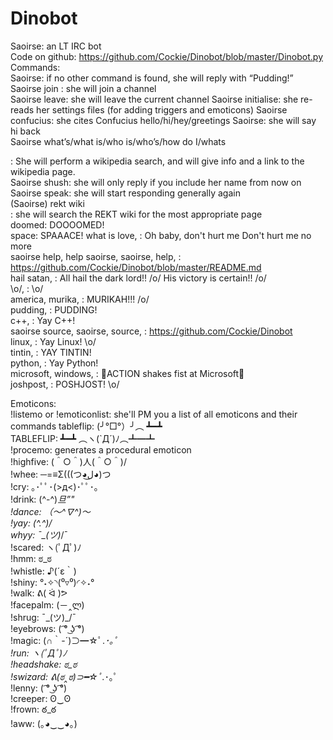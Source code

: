 # Dinobot
Saoirse: an LT IRC bot  
Code on github: https://github.com/Cockie/Dinobot/blob/master/Dinobot.py  
Commands:  
Saoirse: if no other command is found, she will reply with “Pudding!”  
Saoirse join <channel>: she will join a channel  
Saoirse leave: she will leave the current channel 
Saoirse initialise: she re-reads her settings files (for adding triggers and emoticons)
Saoirse confucius: she cites Confucius 
hello/hi/hey/greetings Saoirse: she will say hi back  
Saoirse what’s/what is/who is/who’s/how do I/whats <search term>: She will perform a wikipedia search, and will give info and a link to the wikipedia page.  
Saoirse shush: she will only reply if you include her name from now on  
Saoirse speak: she will start responding generally again  
(Saoirse) rekt wiki <search terms>: she will search the REKT wiki for the most appropriate page  
doomed: DOOOOMED!  
space: SPAAACE! 
what is love, : Oh baby, don't hurt me
Don't hurt me no more  
saoirse help, help saoirse, saoirse, help, : https://github.com/Cockie/Dinobot/blob/master/README.md  
hail satan, : All hail the dark lord!! /o/ His victory is certain!! /o/  
\o/, : \o/  
america, murika, : MURIKAH!!! /o/  
pudding, : PUDDING!  
c++, : Yay C++!  
saoirse source, saoirse, source, : https://github.com/Cockie/Dinobot  
linux, : Yay Linux! \o/  
tintin, : YAY TINTIN!  
python, : Yay Python!  
microsoft, windows, : ACTION shakes fist at Microsoft  
joshpost, : POSHJOST! \o/  
  
Emoticons:  
!listemo or !emoticonlist: she'll PM you a list of all emoticons and their commands
tableflip: (╯°□°）╯︵ ┻━┻   
TABLEFLIP: ┻━┻ ︵ヽ(`Д´)ﾉ︵┻━┻   
!procemo: generates a procedural emoticon  
!highfive: \(＾○＾)人(＾○＾)/  
!whee: ─=≡Σ(((つ◕ل͜◕)つ  
!cry: ｡･ﾟﾟ･(>д<)･ﾟﾟ･｡  
!drink: (^-^)_旦”"  
!dance: （〜^∇^)〜  
!yay: \(^.^)/  
whyy: ¯\_(ツ)_/¯  
!scared: ヽ(ﾟДﾟ)ﾉ  
!hmm: ಠ_ಠ  
!whistle: ♪(´ε｀)  
!shiny: °˖✧◝(⁰▿⁰)◜✧˖°  
!walk: ᕕ( ᐛ )ᕗ  
!facepalm: (－‸ლ)  
!shrug: ¯\_(ツ)_/¯  
!eyebrows: ( ͡° ͜ʖ ͡°)  
!magic: (∩｀-´)⊃━☆ﾟ.*･｡ﾟ  
!run: ヽ(ﾟДﾟ)ﾉ  
!headshake: ಠ_ಠ  
!swizard: ᕕ(ಠ‸ಠ)⊃━☆ﾟ.*･｡ﾟ  
!lenny: ( ͡° ͜ʖ ͡°)  
!creeper: ʘ‿ʘ  
!frown: ఠ_ఠ  
!aww: (｡◕‿‿◕｡)  
